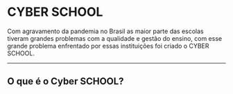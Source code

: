 # CYBER SCHOOL

Com agravamento da pandemia no Brasil as maior parte das escolas tiveram grandes problemas com a qualidade e gestão do ensino, com esse grande problema enfrentado por essas instituições foi criado o CYBER SCHOOL.
<hr>

## O que é o Cyber SCHOOL?